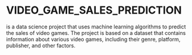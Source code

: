 # VIDEO_GAME_SALES_PREDICTION
 is a data science project that uses machine learning algorithms to predict the sales of video games. The project is based on a dataset that contains information about various video games, including their genre, platform, publisher, and other factors.
